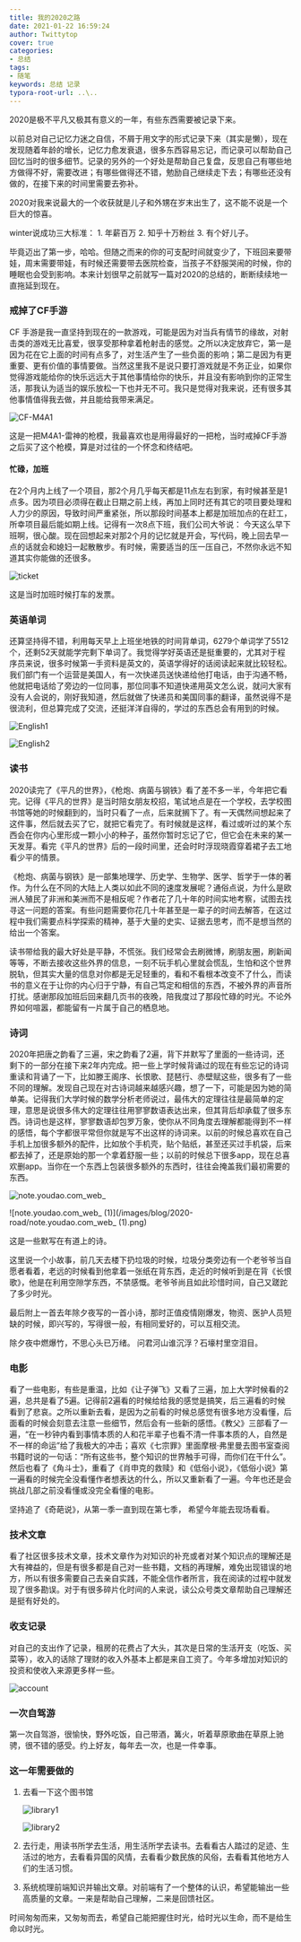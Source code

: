 ```yaml
---
title: 我的2020之路
date: 2021-01-22 16:59:24
author: Twittytop
cover: true
categories:
- 总结
tags:
- 随笔
keywords: 总结 记录
typora-root-url: ..\..
---
```


2020是极不平凡又极其有意义的一年，有些东西需要被记录下来。



以前总对自己记忆力迷之自信，不屑于用文字的形式记录下来（其实是懒），现在发现随着年龄的增长，记忆力愈发衰退，很多东西容易忘记，而记录可以帮助自己回忆当时的很多细节。记录的另外的一个好处是帮助自己复盘，反思自己有哪些地方做得不好，需要改进；有哪些做得还不错，勉励自己继续走下去；有哪些还没有做的，在接下来的时间里需要去弥补。



2020对我来说最大的一个收获就是儿子和外甥在岁末出生了，这不能不说是一个巨大的惊喜。

winter说成功三大标准： 1. 年薪百万 2. 知乎十万粉丝 3. 有个好儿子。

毕竟迈出了第一步，哈哈。但随之而来的你的可支配时间就变少了，下班回来要带娃，周末需要带娃，有时候还需要带去医院检查，当孩子不舒服哭闹的时候，你的睡眠也会受到影响。本来计划很早之前就写一篇对2020的总结的，断断续续地一直拖延到现在。



### 戒掉了CF手游

CF 手游是我一直坚持到现在的一款游戏，可能是因为对当兵有情节的缘故，对射击类的游戏无比喜爱，很享受那种拿着枪射击的感觉。之所以决定放弃它，第一是因为花在它上面的时间有点多了，对生活产生了一些负面的影响；第二是因为有更重要、更有价值的事情要做。当然这里我不是说只要打游戏就是不务正业，如果你觉得游戏能给你的快乐远远大于其他事情给你的快乐，并且没有影响到你的正常生活，那我认为适当的娱乐放松一下也并无不可。我只是觉得对我来说，还有很多其他事情值得我去做，并且能给我带来满足。



![CF-M4A1](/images/blog/2020-road/CF-M4A1.jpg)

这是一把M4A1-雷神的枪模，我最喜欢也是用得最好的一把枪，当时戒掉CF手游之后买了这个枪模，算是对过往的一个怀念和终结吧。



#### 忙碌，加班

在2个月内上线了一个项目，那2个月几乎每天都是11点左右到家，有时候甚至是1点多。因为项目必须得在截止日期之前上线，再加上同时还有其它的项目要处理和人力少的原因，导致时间严重紧张，所以那段时间基本上都是加班加点的在赶工，所幸项目最后能如期上线。记得有一次8点下班，我们公司大爷说： 今天这么早下班啊，很心酸。现在回想起来对那2个月的记忆就是开会，写代码，晚上回去早一点的话就会和媳妇一起散散步。有时候，需要适当的压一压自己，不然你永远不知道其实你能做的还很多。



![ticket](/images/blog/2020-road/ticket.jpg)

这是当时加班时候打车的发票。



### 英语单词

还算坚持得不错，利用每天早上上班坐地铁的时间背单词，6279个单词学了5512个，还剩52天就能学完剩下单词了。我觉得学好英语还是挺重要的，尤其对于程序员来说，很多时候第一手资料是英文的，英语学得好的话阅读起来就比较轻松。我们部门有一个运营是美国人，有一次快递员送快递给他打电话，由于沟通不畅，他就把电话给了旁边的一位同事，那位同事不知道快递用英文怎么说，就问大家有没有人会说的，刚好我知道，然后就做了快递员和美国同事的翻译，虽然说得不是很流利，但总算完成了交流，还挺洋洋自得的，学过的东西总会有用到的时候。



![English1](/images/blog/2020-road/English1.png)

![English2](/images/blog/2020-road/English2.png)



### 读书

2020读完了《平凡的世界》，《枪炮、病菌与钢铁》看了差不多一半，今年把它看完。记得《平凡的世界》是当时陪女朋友校招，笔试地点是在一个学校，去学校图书馆等她的时候翻到的，当时只看了一点，后来就搁下了。有一天偶然间想起来了这件事，然后就去买了它，就把它看完了。有时候就是这样，看过或听过的某个东西会在你内心里形成一颗小小的种子，虽然你暂时忘记了它，但它会在未来的某一天发芽。看完《平凡的世界》后的一段时间里，还会时时浮现晓霞穿着裙子去工地看少平的情景。

《枪炮、病菌与钢铁》是一部集地理学、历史学、生物学、医学、哲学于一体的著作。为什么在不同的大陆上人类以如此不同的速度发展呢？通俗点说，为什么是欧洲人殖民了非洲和美洲而不是相反呢？作者花了几十年的时间实地考察，试图去找寻这一问题的答案。有些问题需要你花几十年甚至是一辈子的时间去解答，在这过程中我们需要点科学探索的精神，基于大量的史实、证据去思考，而不是想当然的给出一个答案。

读书带给我的最大好处是平静，不慌张。我们经常会去刷微博，刷朋友圈，刷新闻等等，不断去接收这些外界的信息，一刻不玩手机心里就会慌乱，生怕和这个世界脱轨，但其实大量的信息对你都是无足轻重的，看和不看根本改变不了什么，而读书的意义在于让你的内心归于宁静，有自己笃定和相信的东西，不被外界的声音所打扰。感谢那段加班后回来翻几页书的夜晚，陪我度过了那段忙碌的时光。不论外界如何喧嚣，都能留有一片属于自己的栖息地。



### 诗词

2020年把唐之韵看了三遍，宋之韵看了2遍，背下并默写了里面的一些诗词，还剩下的一部分在接下来2年内完成。把一些上学时候背诵过的现在有些忘记的诗词重读和背诵了一下，比如滕王阁序、长恨歌、琵琶行、赤壁赋这些，很多有了一些不同的理解。发现自己现在对古诗词越来越感兴趣，想了一下，可能是因为她的简单美。记得我们大学时候的数学分析老师说过，最伟大的定理往往是最简单的定理，意思是说很多伟大的定理往往用寥寥数语表达出来，但其背后却承载了很多东西。诗词也是这样，寥寥数语却包罗万象，使你从不同角度去理解都能得到不一样的感悟，每个字都很平常但你就是写不出这样的诗词来。以前的时候总喜欢在自己手机上加很多额外的配件，比如放个手机壳，贴个贴纸，甚至还买过手机袋，后来都去掉了，还是原始的那一个拿着舒服一些；以前的时候总下很多app，现在总喜欢删app。当你在一个东西上包装很多额外的东西时，往往会掩盖我们最初需要的东西。



![note.youdao.com_web_](/images/blog/2020-road/note.youdao.com_web_.png)



![note.youdao.com_web_ (1)](/images/blog/2020-road/note.youdao.com_web_ (1).png)

这是一些默写在有道上的诗。



这里说一个小故事，前几天去楼下扔垃圾的时候，垃圾分类旁边有一个老爷爷当自愿者看着，老远的时候看到他拿着一张纸在背东西，走近的时候听到是在背《长恨歌》，他是在利用空隙学东西，不禁感慨。老爷爷尚且如此珍惜时间，自己又蹉跎了多少时光。

最后附上一首去年除夕夜写的一首小诗，那时正值疫情刚爆发，物资、医护人员短缺的时候，即兴写的，写得很一般，有相同爱好的，可以互相交流。

除夕夜中燃爆竹，不思心头已万绪。
问君河山谁沉浮？石壕村里空泪目。



### 电影

看了一些电影，有些是重温，比如《让子弹飞》又看了三遍，加上大学时候看的2遍，总共是看了5遍。记得前2遍看的时候给给我的感觉是搞笑，后三遍看的时候看到了悲哀。之所以重新去看，是因为之前看的时候总感觉有很多地方没看懂，后面看的时候会刻意去注意一些细节，然后会有一些新的感悟。《教父》三部看了一遍，“在一秒钟内看到事情本质的人和花半辈子也看不清一件事本质的人，自然是不一样的命运”给了我极大的冲击；喜欢《七宗罪》里面摩根·弗里曼去图书室查阅书籍时说的一句话：“所有这些书，整个知识的世界触手可得，而你们在干什么”。然后也看了《角斗士》，重看了《肖申克的救赎》和《低俗小说》，《低俗小说》第一遍看的时候完全没看懂作者想表达的什么，所以又重新看了一遍。今年也还是会挑战几部之前没看懂或没完全看懂的电影。

坚持追了《奇葩说》，从第一季一直到现在第七季， 希望今年能去现场看看。 



### 技术文章

看了社区很多技术文章，技术文章作为对知识的补充或者对某个知识点的理解还是大有裨益的，但是有很多都是自己对一些书籍，文档的再理解，难免出现错误的地方，所以有很多需要自己去亲自实践，不能全信作者所言，我在阅读的过程中就发现了很多勘误。对于有很多碎片化时间的人来说，读公众号类文章帮助自己理解还是挺有好处的。



### 收支记录

对自己的支出作了记录，租房的花费占了大头，其次是日常的生活开支（吃饭、买菜等），收入的话除了理财的收入外基本上都是来自工资了。今年多增加对知识的投资和使收入来源更多样一些。

![account](/images/blog/2020-road/account.jpg)



### 一次自驾游

第一次自驾游，很愉快，野外吃饭，自己带酒，篝火，听着草原歌曲在草原上驰骋，很不错的感受。约上好友，每年去一次，也是一件幸事。



### 这一年需要做的

1. 去看一下这个图书馆

   ![library1](/images/blog/2020-road/library1.jpg)

   ![library2](/images/blog/2020-road/library2.jpg)

   

2. 去行走，用读书所学去生活，用生活所学去读书。去看看古人踏过的足迹、生活过的地方，去看看异国的风情，去看看少数民族的风俗，去看看其他地方人们的生活习惯。

3. 系统梳理前端知识并输出文章。对前端有了一个整体的认识，希望能输出一些高质量的文章。一来是帮助自己理解，二来是回馈社区。



时间匆匆而来，又匆匆而去，希望自己能把握住时光，给时光以生命，而不是给生命以时光。







